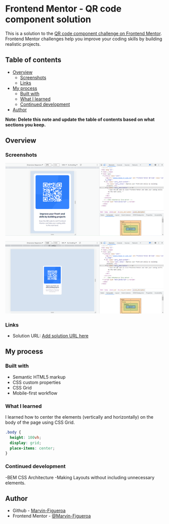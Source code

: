 # Frontend Mentor - QR code component solution

This is a solution to the [QR code component challenge on Frontend Mentor](https://www.frontendmentor.io/challenges/qr-code-component-iux_sIO_H). Frontend Mentor challenges help you improve your coding skills by building realistic projects.

## Table of contents

- [Overview](#overview)
  - [Screenshots](#screenshots)
  - [Links](#links)
- [My process](#my-process)
  - [Built with](#built-with)
  - [What I learned](#what-i-learned)
  - [Continued development](#continued-development)
- [Author](#author)

**Note: Delete this note and update the table of contents based on what sections you keep.**

## Overview

### Screenshots

![](./screenshot-375px.png)

![](./screenshot-1440px.png)

### Links

- Solution URL: [Add solution URL here](https://github.com/Marvin-Figueroa/QR-code-component.git)

## My process

### Built with

- Semantic HTML5 markup
- CSS custom properties
- CSS Grid
- Mobile-first workflow

### What I learned

I learned how to center the elements (vertically and horizontally) on the body of the page using CSS Grid.

```css
.body {
  height: 100vh;
  display: grid;
  place-items: center;
}
```

### Continued development

-BEM CSS Architecture
-Making Layouts without including unnecessary elements.

## Author

- Github - [Marvin-Figueroa](https://github.com/Marvin-Figueroa)
- Frontend Mentor - [@Marvin-Figueroa](https://www.frontendmentor.io/profile/Marvin-Figueroa)

